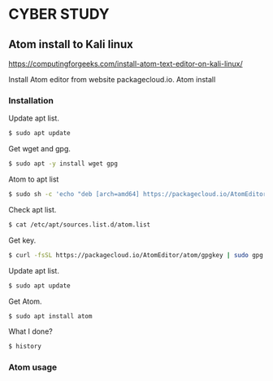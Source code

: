 # CYBER STUDY


## Atom install to Kali linux


https://computingforgeeks.com/install-atom-text-editor-on-kali-linux/


Install Atom editor from website packagecloud.io.
Atom install


### Installation

Update apt list.  
```bash
$ sudo apt update
```
Get wget and gpg.
```bash
$ sudo apt -y install wget gpg
```
Atom to apt list
```bash
$ sudo sh -c 'echo "deb [arch=amd64] https://packagecloud.io/AtomEditor/atom/any/ any main" > /etc/apt/sources.list.d/atom.list'
```
Check apt list.
```bash
$ cat /etc/apt/sources.list.d/atom.list
```
Get key.
```bash
$ curl -fsSL https://packagecloud.io/AtomEditor/atom/gpgkey | sudo gpg --dearmor -o /etc/apt/trusted.gpg.d/atom-keyring.gpg
```
Update apt list.  
```bash
$ sudo apt update
```
Get Atom.  
```bash
$ sudo apt install atom
```
What I done?
```bash
$ history
```

### Atom usage
